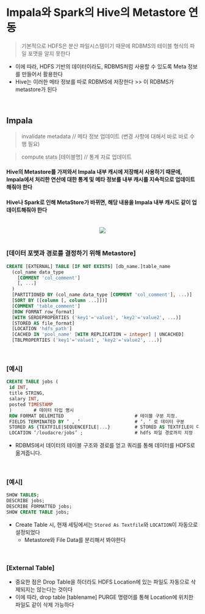 # Impala와 Spark의 Hive의 Metastore 연동
> 기본적으로 HDFS은 분산 파일시스템이기 때문에 RDBMS의 테이블 형식의 파일 포맷을 알지 못한다
* 이에 따라, HDFS 기반의 데이터이라도, RDBMS처럼 사용할 수 있도록 Meta 정보를 만들어서 활용한다 
* Hive는 이러한 메타 정보를 따로 RDBMS에 저장한다 >> 이 RDBMS가 metastore가 된다
<br>

## Impala 
> invalidate metadata    // 메타 정보 업데이트 (변경 사항에 대해서 바로 바로 수행 필요)

> compute stats [테이블명] // 통계 자료 업데이트

#### Hive의 Metastore를 가져와서 Impala 내부 캐시에 저장해서 사용하기 때문에, Impala에서 처리한 연산에 대한 통계 및 메타 정보를 내부 캐시를 지속적으로 업데이트해줘야 한다
#### Hive나 Spark로 인해 MetaStore가 바뀌면, 해당 내용을 Impala 내부 캐시도 같이 업데이트해줘야 한다

<br>

<div div ="80%" align="center">
  <img src="https://user-images.githubusercontent.com/37537227/128119663-5be63a7d-22d1-450d-b381-9a948e5cf2f2.png" />
</div>

<br>


### [데이터 포맷과 경로를 결정하기 위해 Metastore]
```sql
CREATE [EXTERNAL] TABLE [IF NOT EXISTS] [db_name.]table_name
  (col_name data_type
    [COMMENT 'col_comment']
    [, ...]
  )
  [PARTITIONED BY (col_name data_type [COMMENT 'col_comment'], ...)]
  [SORT BY ([column [, column ...]])]
  [COMMENT 'table_comment']
  [ROW FORMAT row_format]
  [WITH SERDEPROPERTIES ('key1'='value1', 'key2'='value2', ...)]
  [STORED AS file_format]
  [LOCATION 'hdfs_path']
  [CACHED IN 'pool_name' [WITH REPLICATION = integer] | UNCACHED]
  [TBLPROPERTIES ('key1'='value1', 'key2'='value2', ...)]
```

<br>

### [예시] 

``` sql
CREATE TABLE jobs (
 id INT,
 title STRING,
 salary INT,
 posted TIMESTAMP
 )        # 데이터 타입 명시
 ROW FORMAT DELEMITED                          # 테이블 구분 지정.
 FIELDS TERMINATED BY ‘ , ’                    # ‘, ’ 로 데이터 구분
 STORED AS {TEXTFILE|SEQUENCEFILE|...}         # STORED AS TEXTFILE이 디폴트
 LOCATION ‘/loudacre/jobs’ ;                   # hdfs 파일 경로까지 지정 
```

* RDBMS에서 데이터의 테이블 구조와 경로를 얻고 쿼리를 통해 데이터를 HDFS로 옮겨줍니다.

<br>

### [예시]

``` sql
SHOW TABLES;
DESCRIBE jobs;
DESCRIBE FORMATTED jobs;
SHOW CREATE TABLE jobs;
```
* Create Table 시, 현재 세팅에서는 `Stored As Textfile`와 `LOCATION`이 자동으로 설정되었다
  * Metastore와 File Data를 분리해서 봐야한다 

<br>

### [External Table]
* 중요한 점은 Drop Table을 하더라도 HDFS Location에 있는 파일도 자동으로 삭제되지는 않는다는 것이다
* 이에 따라, drop table [tablename] PURGE 명령어를 통해 Location에 위치한 파일도 같이 삭제 가능하다

